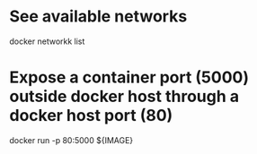 # See available networks
docker networkk list

# Expose a container port (5000) outside docker host through a docker host port (80)
docker run -p 80:5000 ${IMAGE} 
